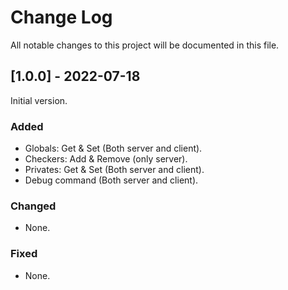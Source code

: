 # Change Log
All notable changes to this project will be documented in this file.

## [1.0.0] - 2022-07-18
Initial version.
 
### Added
- Globals: Get & Set (Both server and client).
- Checkers: Add & Remove (only server).
- Privates: Get & Set (Both server and client).
- Debug command (Both server and client).
 
### Changed
- None.

### Fixed
- None.